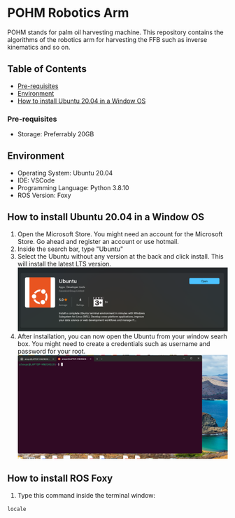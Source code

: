 # POHM Robotics Arm
POHM stands for palm oil harvesting machine. This repository contains the algorithms of the robotics arm for harvesting the FFB such as inverse kinematics and so on.

## Table of Contents
- [Pre-requisites](#pre-requisites)
- [Environment](#environment)
- [How to install Ubuntu 20.04 in a Window OS](#how-to-install-ubuntu-2004-in-a-window-os)

### Pre-requisites
- Storage: Preferrably 20GB

## Environment
- Operating System: Ubuntu 20.04
- IDE: VSCode
- Programming Language: Python 3.8.10
- ROS Version: Foxy

## How to install Ubuntu 20.04 in a Window OS
1. Open the Microsoft Store. You might need an account for the Microsoft Store. Go ahead and register an account or use hotmail.
2. Inside the search bar, type "Ubuntu"
3. Select the Ubuntu without any version at the back and click install. This will install the latest LTS version.
![Microsoft Store Install Ubuntu](https://github.com/lex-debug/pohm_robotics_arm/blob/main/Screenshot2023-08-29154157.png)
4. After installation, you can now open the Ubuntu from your window searh box. You might need to create a credentials such as username and password for your root.
![Ubuntu on Window](https://github.com/lex-debug/pohm_robotics_arm/blob/main/Screenshot2023-08-29155022.png)

## How to install ROS Foxy
1. Type this command inside the terminal window:
```sh
locale
```

